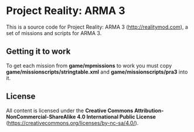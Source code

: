 # Project Reality: ARMA 3

This is a source code for Project Reality: ARMA 3 (http://realitymod.com), a set of missions and scripts for ARMA 3.

## Getting it to work
To get each mission from **game/mpmissions** to work you must copy **game/missionscripts/stringtable.xml** and **game/missionscripts/pra3** into it.

## License
All content is licensed under the **Creative Commons Attribution-NonCommercial-ShareAlike 4.0 International
Public License** (https://creativecommons.org/licenses/by-nc-sa/4.0/).
